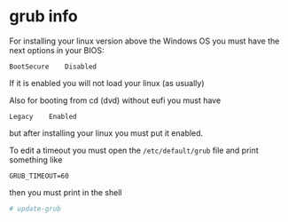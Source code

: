 # grub info
For installing your linux version above the Windows OS
you must have the next options in your BIOS:
```
BootSecure    Disabled 
```
If it is enabled you will not load your linux (as usually)

Also for booting from cd (dvd) without eufi you must have 
```
Legacy    Enabled
```
but after installing your linux you must put it enabled.

To edit a timeout you must open the `/etc/default/grub` file
and print something like
```
GRUB_TIMEOUT=60 
```

then you must print in the shell
```sh
# update-grub            
```
